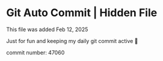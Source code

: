 # Git Auto Commit | Hidden File

This file was added Feb 12, 2025

Just for fun and keeping my daily git commit active 🤪

commit number: 47060
